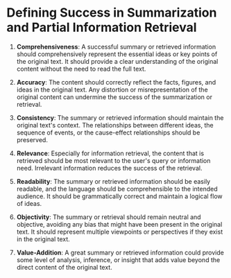 # Defining Success in Summarization and Partial Information Retrieval

1. **Comprehensiveness**: A successful summary or retrieved information should comprehensively represent the essential ideas or key points of the original text. It should provide a clear understanding of the original content without the need to read the full text.

2. **Accuracy**: The content should correctly reflect the facts, figures, and ideas in the original text. Any distortion or misrepresentation of the original content can undermine the success of the summarization or retrieval.

3. **Consistency**: The summary or retrieved information should maintain the original text's context. The relationships between different ideas, the sequence of events, or the cause-effect relationships should be preserved.

4. **Relevance**: Especially for information retrieval, the content that is retrieved should be most relevant to the user's query or information need. Irrelevant information reduces the success of the retrieval.

5. **Readability**: The summary or retrieved information should be easily readable, and the language should be comprehensible to the intended audience. It should be grammatically correct and maintain a logical flow of ideas.

6. **Objectivity**: The summary or retrieval should remain neutral and objective, avoiding any bias that might have been present in the original text. It should represent multiple viewpoints or perspectives if they exist in the original text.

7. **Value-Addition**: A great summary or retrieved information could provide some level of analysis, inference, or insight that adds value beyond the direct content of the original text.

